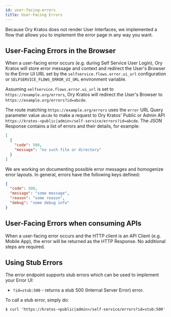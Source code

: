 ```yaml
---
id: user-facing-errors
title: User-Facing Errors
---
```


Because Ory Kratos does not render User Interfaces, we implemented a flow that
allows you to implement the error page in any way you want.

## User-Facing Errors in the Browser

When a user-facing error occurs (e.g. during Self Service User Login), Ory
Kratos will store error message and context and redirect the User's Browser to
the Error UI URL set by the `selfservice.flows.error.ui_url` configuration or
`SELFSERVICE_FLOWS_ERROR_UI_URL` environment variable.

Assuming `selfservice.flows.error.ui_url` is set to
`https://example.org/errors`, Ory Kratos will redirect the User's Browser to
`https://example.org/errors?id=abcde`.

The route matching `https://example.org/errors` uses the `error` URL Query
parameter value `abcde` to make a request to Ory Kratos' Public or Admin API
`https://kratos-<public|admin>/self-service/errors?id=abcde`. The JSON Response
contains a list of errors and their details, for example:

```json
[
  {
    "code": 500,
    "message": "no such file or directory"
  }
]
```

We are working on documenting possible error messages and homogenize error
layouts. In general, errors have the following keys defined:

```json
{
  "code": 500,
  "message": "some message",
  "reason": "some reason",
  "debug": "some debug info"
}
```

## User-Facing Errors when consuming APIs

When a user-facing error occurs and the HTTP client is an API Client (e.g.
Mobile App), the error will be returned as the HTTP Response. No additional
steps are required.

## Using Stub Errors

The error endpoint supports stub errors which can be used to implement your
Error UI:

- `?id=stub:500` - returns a stub 500 (Internal Server Error) error.

To call a stub error, simply do:

```shell script
$ curl 'https://kratos-<public|admin>/self-service/errors?id=stub:500'
```
